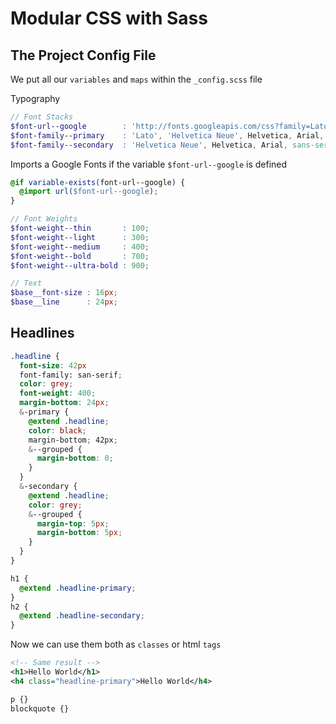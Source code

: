 # Modular CSS with Sass

## The Project Config File

We put all our `variables` and `maps` within the `_config.scss` file

Typography
```scss
// Font Stacks
$font-url--google        : 'http://fonts.googleapis.com/css?family=Lato:100,300,400,700,900';
$font-family--primary    : 'Lato', 'Helvetica Neue', Helvetica, Arial, sans-serif;
$font-family--secondary  : 'Helvetica Neue', Helvetica, Arial, sans-serif;

```
Imports a Google Fonts if the variable `$font-url--google` is defined
```scss
@if variable-exists(font-url--google) {
  @import url($font-url--google);
}
```

```scss
// Font Weights
$font-weight--thin       : 100;
$font-weight--light      : 300;
$font-weight--medium     : 400;
$font-weight--bold       : 700;
$font-weight--ultra-bold : 900;
```

```scss
// Text
$base__font-size : 16px;
$base__line      : 24px;
```
## Headlines

```scss
.headline {
  font-size: 42px
  font-family: san-serif;
  color: grey;
  font-weight: 400;
  margin-bottom: 24px;
  &-primary {
    @extend .headline;
    color: black;
    margin-bottom; 42px;
    &--grouped {
      margin-bottom: 0;
    }
  }
  &-secondary {
    @extend .headline;
    color: grey;
    &--grouped {
      margin-top: 5px;
      margin-bottom: 5px;
    }
  }
}
```
```scss
h1 {
  @extend .headline-primary;
}
h2 {
  @extend .headline-secondary;
}
```
Now we can use them both as `classes` or html `tags`

```xml
<!-- Same result -->
<h1>Hello World</h1>
<h4 class="headline-primary">Hello World</h4>

```

```css
p {}
blockquote {}

```
